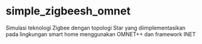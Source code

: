 # simple_zigbeesh_omnet
Simulasi teknologi Zigbee dengan topologi Star yang diimplementasikan pada lingkungan smart home menggunakan OMNET++ dan framework INET
